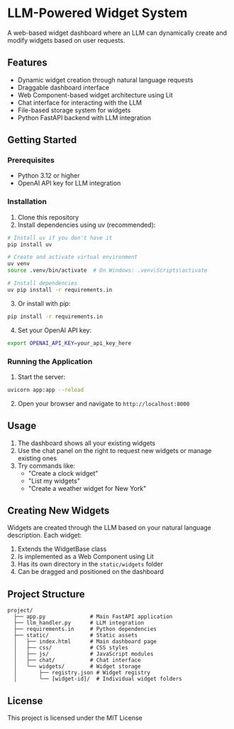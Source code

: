 # LLM-Powered Widget System

A web-based widget dashboard where an LLM can dynamically create and modify widgets based on user requests.

## Features

- Dynamic widget creation through natural language requests
- Draggable dashboard interface
- Web Component-based widget architecture using Lit
- Chat interface for interacting with the LLM
- File-based storage system for widgets
- Python FastAPI backend with LLM integration

## Getting Started

### Prerequisites

- Python 3.12 or higher
- OpenAI API key for LLM integration

### Installation

1. Clone this repository
2. Install dependencies using uv (recommended):

```bash
# Install uv if you don't have it
pip install uv

# Create and activate virtual environment
uv venv
source .venv/bin/activate  # On Windows: .venv\Scripts\activate

# Install dependencies
uv pip install -r requirements.in
```

3. Or install with pip:

```bash
pip install -r requirements.in
```

4. Set your OpenAI API key:

```bash
export OPENAI_API_KEY=your_api_key_here
```

### Running the Application

1. Start the server:

```bash
uvicorn app:app --reload
```

2. Open your browser and navigate to `http://localhost:8000`

## Usage

1. The dashboard shows all your existing widgets
2. Use the chat panel on the right to request new widgets or manage existing ones
3. Try commands like:
   - "Create a clock widget"
   - "List my widgets"
   - "Create a weather widget for New York"

## Creating New Widgets

Widgets are created through the LLM based on your natural language description. Each widget:

1. Extends the WidgetBase class
2. Is implemented as a Web Component using Lit
3. Has its own directory in the `static/widgets` folder
4. Can be dragged and positioned on the dashboard

## Project Structure

```
project/
  ├── app.py              # Main FastAPI application
  ├── llm_handler.py      # LLM integration
  ├── requirements.in     # Python dependencies
  ├── static/             # Static assets
  │   ├── index.html      # Main dashboard page
  │   ├── css/            # CSS styles
  │   ├── js/             # JavaScript modules
  │   ├── chat/           # Chat interface
  │   └── widgets/        # Widget storage
  │       ├── registry.json # Widget registry
  │       └── [widget-id]/  # Individual widget folders
```

## License

This project is licensed under the MIT License